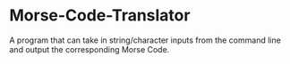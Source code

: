 # Morse-Code-Translator
A program that can take in string/character inputs from the command line and output the corresponding Morse Code. 
